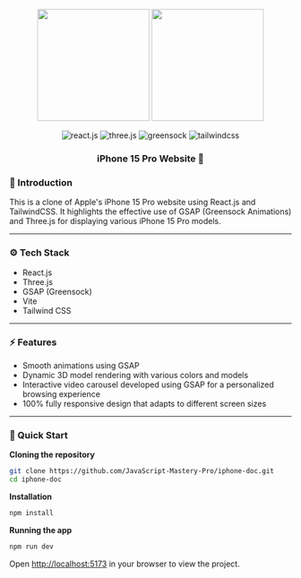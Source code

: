 <div align="center">
<p float="left">
  <img src="https://github.com/jung-eugene/apple-website/assets/114817519/aee0c8a8-fb1a-4d31-b0ed-326b73271671" height="200" />
  <img src="https://github.com/jung-eugene/apple-website/assets/114817519/7e53b607-160c-4a8a-b4bd-d072d0ed467e" height="200" /> 
</p>

  <div>
    <img src="https://img.shields.io/badge/-React_JS-black?style=for-the-badge&logoColor=white&logo=react&color=61DAFB" alt="react.js" />
    <img src="https://img.shields.io/badge/-Three_JS-black?style=for-the-badge&logoColor=white&logo=threedotjs&color=000000" alt="three.js" />
    <img src="https://img.shields.io/badge/-GSAP-black?style=for-the-badge&logoColor=white&logo=greensock&color=88CE02" alt="greensock" />
    <img src="https://img.shields.io/badge/-Tailwind_CSS-black?style=for-the-badge&logoColor=white&logo=tailwindcss&color=06B6D4" alt="tailwindcss" />
  </div>

  <h3 align="center">iPhone 15 Pro Website 📱</h3>
</div>

### <a name="introduction">🌱 Introduction</a>

This is a clone of Apple's iPhone 15 Pro website using React.js and TailwindCSS. It highlights the effective use of GSAP (Greensock Animations) and Three.js for displaying various iPhone 15 Pro models.

---

### <a name="tech-stack">⚙️ Tech Stack</a>

- React.js
- Three.js
- GSAP (Greensock)
- Vite
- Tailwind CSS

---

### <a name="features">⚡️ Features</a>

- Smooth animations using GSAP
- Dynamic 3D model rendering with various colors and models
- Interactive video carousel developed using GSAP for a personalized browsing experience
- 100% fully responsive design that adapts to different screen sizes

---

### <a name="quick-start">🏁 Quick Start</a>

**Cloning the repository**

```bash
git clone https://github.com/JavaScript-Mastery-Pro/iphone-doc.git
cd iphone-doc
```

**Installation**

```bash
npm install
```

**Running the app**

```bash
npm run dev
```

Open [http://localhost:5173](http://localhost:5173) in your browser to view the project.
